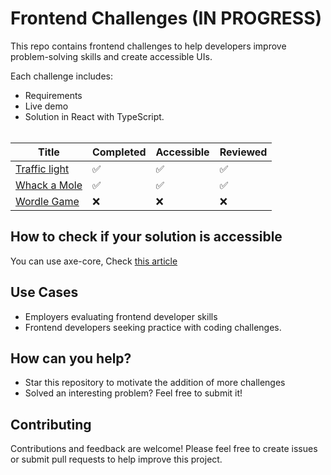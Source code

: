 # Frontend Challenges (IN PROGRESS)

This repo contains frontend challenges to help developers improve problem-solving skills and create accessible UIs.

Each challenge includes:

- Requirements
- Live demo
- Solution in React with TypeScript.
  <br><br>

<center>

| Title                                     | Completed | Accessible | Reviewed |
| ----------------------------------------- | --------- | ---------- | -------- |
| [Traffic light](/problems/traffic-light/) | ✅        | ✅         | ✅       |
| [Whack a Mole](/problems/whack-a-mole/)   | ✅        | ✅         | ✅       |
| [Wordle Game](/problems/wordle-game/)     | ❌        | ❌         | ❌       |

</center>

## How to check if your solution is accessible

You can use axe-core, Check [this article](https://larsmagnus.co/blog/how-to-test-for-accessibility-with-axe-core-in-next-js-and-react)

## Use Cases

- Employers evaluating frontend developer skills
- Frontend developers seeking practice with coding challenges.

## How can you help?

- Star this repository to motivate the addition of more challenges
- Solved an interesting problem? Feel free to submit it!

## Contributing

Contributions and feedback are welcome! Please feel free to create issues or submit pull requests to help improve this project.
